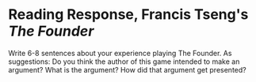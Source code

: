 # Reading Response, Francis Tseng's *The Founder*

Write 6-8 sentences about your experience playing The Founder. As suggestions: Do you think the author of this game intended to make an argument? What is the argument? How did that argument get presented?